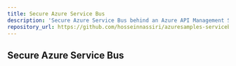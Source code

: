 ```yaml
---
title: Secure Azure Service Bus
description: 'Secure Azure Service Bus behind an Azure API Management Service'
repository_url: https://github.com/hosseinnassiri/azuresamples-servicebus-functionapp
---
```


## Secure Azure Service Bus
